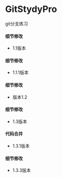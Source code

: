 # GitStydyPro
git分支练习

#### 细节修改
* 1.1版本

#### 细节修改
* 1.1.1版本

#### 细节修改
* 版本1.2

#### 细节修改
* 1.3版本

#### 代码合并
* 1.3.1版本

#### 细节修改
* 1.3.3版本
